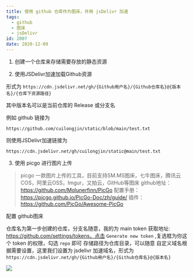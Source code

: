 ```yaml
---
title: 使用 github 仓库作为图床，并用 jsDelivr 加速
tags:
  - github
  - 图床
  - jsDelivr
id: 2007
date: 2020-12-09
---
```


1. 创建一个仓库来存储需要存放的静态资源

2. 使用JSDelivr加速加载Github资源

形式为 `https://cdn.jsdelivr.net/gh/{Github用户名}/{Github仓库名}@{版本名}/{仓库下资源路径}`

其中版本名可以是当前仓库的 Release 或分支名

例如 github 链接为

```
https://github.com/cuilongjin/static/blob/main/test.txt
```

则使用JSDelivr加速链接为

```
https://cdn.jsdelivr.net/gh/cuilongjin/static@main/test.txt
```

3. 使用 picgo 进行图片上传

> picgo 一款图片上传的工具，目前支持SM.MS图床，七牛图床，腾讯云COS，阿里云OSS，Imgur，又拍云，GitHub等图床
> github地址：https://github.com/Molunerfinn/PicGo
> 配置手册：https://picgo.github.io/PicGo-Doc/zh/guide/
> 插件：https://github.com/PicGo/Awesome-PicGo

配置 github图床

仓库名为第一步创建的仓库，分支名随意，我的为 main
token 获取地址: https://github.com/settings/tokens，点击 `Generate new token` ,复选框为你这个 token 的权限，勾选 `repo` 即可
存储路径为仓库目录，可以随意
自定义域名根据需要设置，这里我们设置为 jsdelivr 加速域名，形式为 `https://cdn.jsdelivr.net/gh/{Github用户名}/{Github仓库名}@{版本名}`

![](https://cdn.jsdelivr.net/gh/cuilongjin/static@main/img/20210101223210.png)
